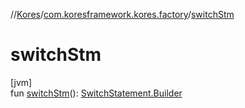 //[Kores](../../index.md)/[com.koresframework.kores.factory](index.md)/[switchStm](switch-stm.md)

# switchStm

[jvm]\
fun [switchStm](switch-stm.md)(): [SwitchStatement.Builder](../com.koresframework.kores.base/-switch-statement/-builder/index.md)
